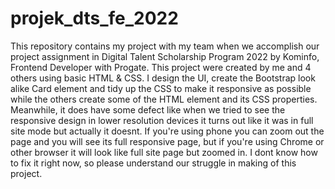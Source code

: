 # projek_dts_fe_2022
This repository contains my project with my team when we accomplish our project assignment in Digital Talent Scholarship Program 2022 by Kominfo, Frontend Developer with Progate.
This project were created by me and 4 others using basic HTML & CSS. I design the UI, create the Bootstrap look alike Card element and tidy up the CSS to make it responsive as possible while the others create some of the HTML element and its CSS properties. Meanwhile, it does have some defect like when we tried to see the responsive design in lower resolution devices it turns out like it was in full site mode but actually it doesnt. If you're using phone you can zoom out the page and you will see its full responsive page, but if you're using Chrome or other browser it will look like full site page but zoomed in. I dont know how to fix it right now, so please understand our struggle in making of this project.
